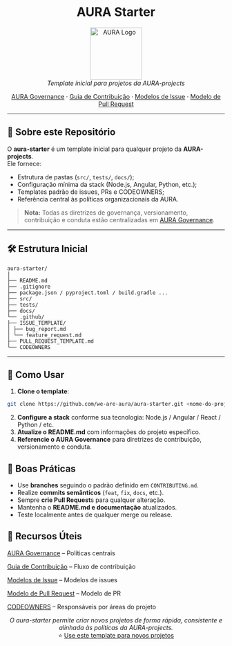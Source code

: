 <h1 align="center"> AURA Starter</h1>

<p align="center">
  <img src="https://avatars.githubusercontent.com/u/00000000?s=200&v=4" alt="AURA Logo" width="120px" height="120px"/>
  <br>
  <em>Template inicial para projetos da AURA-projects</em>
  <br>
</p>

<p align="center">
  <a href="https://github.com/we-are-aura/aura-governance">AURA Governance</a> ·
  <a href="https://github.com/we-are-aura/aura-governance/blob/main/CONTRIBUTING.md">Guia de Contribuição</a> ·
  <a href="https://github.com/we-are-aura/aura-governance/tree/main/TEMPLATES">Modelos de Issue</a> ·
  <a href="https://github.com/we-are-aura/aura-governance/blob/main/TEMPLATES/PULL_REQUEST_TEMPLATE.md">Modelo de Pull Request</a>
</p>

<hr>

## 📘 Sobre este Repositório

O **aura-starter** é um template inicial para qualquer projeto da **AURA-projects**.  
Ele fornece:

- Estrutura de pastas (`src/`, `tests/`, `docs/`);
- Configuração mínima da stack (Node.js, Angular, Python, etc.);
- Templates padrão de issues, PRs e CODEOWNERS;
- Referência central às políticas organizacionais da AURA.

> **Nota:** Todas as diretrizes de governança, versionamento, contribuição e conduta estão centralizadas em [AURA Governance](https://github.com/we-are-aura/aura-governance).

---

## 🛠️ Estrutura Inicial
```
aura-starter/
│
├── README.md
├── .gitignore
├── package.json / pyproject.toml / build.gradle ...
├── src/
├── tests/
├── docs/
└── .github/
├── ISSUE_TEMPLATE/
│ ├── bug_report.md
│ └── feature_request.md
├── PULL_REQUEST_TEMPLATE.md
└── CODEOWNERS
```

---

## 🚀 Como Usar

1. **Clone o template**:
```bash
git clone https://github.com/we-are-aura/aura-starter.git <nome-do-projeto>
```
2. **Configure a stack** conforme sua tecnologia:
Node.js / Angular / React / Python / etc.
3. **Atualize o README.md** com informações do projeto específico.
4. **Referencie o AURA Governance** para diretrizes de contribuição, versionamento e conduta.

## 📌 Boas Práticas
- Use **branches** seguindo o padrão definido em `CONTRIBUTING.md`.
- Realize **commits semânticos** (`feat`, `fix`, `docs`, etc.).
- Sempre **crie Pull Request**s para qualquer alteração.
- Mantenha o **README.md e documentação** atualizados.
- Teste localmente antes de qualquer merge ou release.

## 🔗 Recursos Úteis

 <a href="https://github.com/we-are-aura/aura-governance">AURA Governance</a>
 – Políticas centrais


  
 <a href="https://github.com/we-are-aura/aura-governance/blob/main/CONTRIBUTING.md">Guia de Contribuição</a>
 – Fluxo de contribuição

<a href="https://github.com/we-are-aura/aura-governance/tree/main/TEMPLATES">Modelos de Issue</a>
 – Modelos de issues

<a href="https://github.com/we-are-aura/aura-governance/blob/main/TEMPLATES/PULL_REQUEST_TEMPLATE.md">Modelo de Pull Request</a>
 – Modelo de PR

[CODEOWNERS](https://github.com/we-are-aura/aura-governance/blob/main/TEMPLATES/CODEOWNERS)
 – Responsáveis por áreas do projeto

<p align="center"> <em>O aura-starter permite criar novos projetos de forma rápida, consistente e alinhada às políticas da AURA-projects.</em><br> ⭐ <a href="https://github.com/we-are-aura/aura-starter">Use este template para novos projetos</a> </p>

